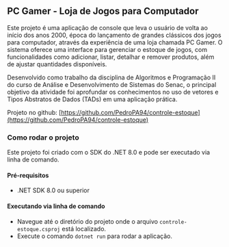 ## PC Gamer - Loja de Jogos para Computador

Este projeto é uma aplicação de console que leva o usuário de volta ao início dos anos 2000, época do lançamento de grandes clássicos dos jogos para computador, através da experiência de uma loja chamada PC Gamer. O sistema oferece uma interface para gerenciar o estoque de jogos, com funcionalidades como adicionar, listar, detalhar e remover produtos, além de ajustar quantidades disponíveis.

Desenvolvido como trabalho da disciplina de Algoritmos e Programação II do curso de Análise e Desenvolvimento de Sistemas do Senac, o principal objetivo da atividade foi aprofundar os conhecimentos no uso de vetores e Tipos Abstratos de Dados (TADs) em uma aplicação prática.

Projeto no github: [https://github.com/PedroPA94/controle-estoque](https://github.com/PedroPA94/controle-estoque)

### Como rodar o projeto

Este projeto foi criado com o SDK do .NET 8.0 e pode ser executado via linha de comando.

#### Pré-requisitos

 - .NET SDK 8.0 ou superior

#### Executando via linha de comando

- Navegue até o diretório do projeto onde o arquivo `controle-estoque.csproj` está localizado.
- Execute o comando `dotnet run` para rodar a aplicação.
